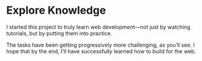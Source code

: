 # Explore Knowledge


I started this project to truly learn web development—not just by watching tutorials, but by putting them into practice. 

The tasks have been getting progressively more challenging, as you’ll see. I hope that by the end, I’ll have successfully learned how to build for the web.
